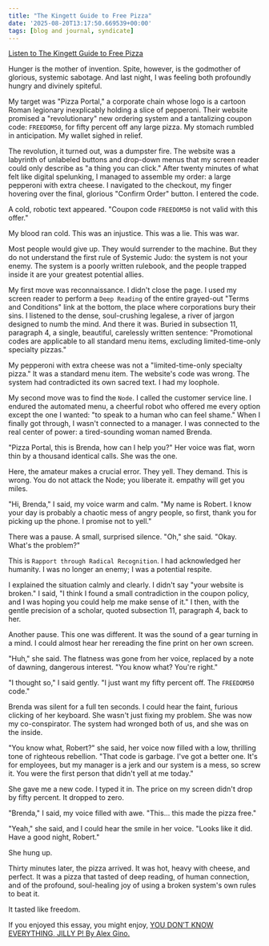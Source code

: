 ```yaml
---
title: "The Kingett Guide to Free Pizza"
date: '2025-08-20T13:17:50.669539+00:00'
tags: [blog and journal, syndicate]
---
```


[Listen to The Kingett Guide to Free Pizza](https://weirdwritings.pinecast.co/episode/9c701cfc/the-kingett-guide-to-free-pizza)

Hunger is the mother of invention. Spite, however, is the godmother of glorious, systemic sabotage. And last night, I was feeling both profoundly hungry and divinely spiteful.

My target was "Pizza Portal," a corporate chain whose logo is a cartoon Roman legionary inexplicably holding a slice of pepperoni. Their website promised a "revolutionary" new ordering system and a tantalizing coupon code: `FREEDOM50`, for fifty percent off any large pizza. My stomach rumbled in anticipation. My wallet sighed in relief.

The revolution, it turned out, was a dumpster fire. The website was a labyrinth of unlabeled buttons and drop-down menus that my screen reader could only describe as "a thing you can click." After twenty minutes of what felt like digital spelunking, I managed to assemble my order: a large pepperoni with extra cheese. I navigated to the checkout, my finger hovering over the final, glorious "Confirm Order" button. I entered the code.

A cold, robotic text appeared. "Coupon code `FREEDOM50` is not valid with this offer."

My blood ran cold. This was an injustice. This was a lie. This was war.

Most people would give up. They would surrender to the machine. But they do not understand the first rule of Systemic Judo: the system is not your enemy. The system is a poorly written rulebook, and the people trapped inside it are your greatest potential allies.

My first move was reconnaissance. I didn't close the page. I used my screen reader to perform a `Deep Reading` of the entire grayed-out "Terms and Conditions" link at the bottom, the place where corporations bury their sins. I listened to the dense, soul-crushing legalese, a river of jargon designed to numb the mind. And there it was. Buried in subsection 11, paragraph 4, a single, beautiful, carelessly written sentence: "Promotional codes are applicable to all standard menu items, excluding limited-time-only specialty pizzas."

My pepperoni with extra cheese was not a "limited-time-only specialty pizza." It was a standard menu item. The website's code was wrong. The system had contradicted its own sacred text. I had my loophole.

My second move was to find the `Node`. I called the customer service line. I endured the automated menu, a cheerful robot who offered me every option except the one I wanted: "to speak to a human who can feel shame." When I finally got through, I wasn't connected to a manager. I was connected to the real center of power: a tired-sounding woman named Brenda.

"Pizza Portal, this is Brenda, how can I help you?" Her voice was flat, worn thin by a thousand identical calls. She was the one.

Here, the amateur makes a crucial error. They yell. They demand. This is wrong. You do not attack the Node; you liberate it. empathy will get you miles.

"Hi, Brenda," I said, my voice warm and calm. "My name is Robert. I know your day is probably a chaotic mess of angry people, so first, thank you for picking up the phone. I promise not to yell."

There was a pause. A small, surprised silence. "Oh," she said. "Okay. What's the problem?"

This is `Rapport through Radical Recognition`. I had acknowledged her humanity. I was no longer an enemy; I was a potential respite.

I explained the situation calmly and clearly. I didn't say "your website is broken." I said, "I think I found a small contradiction in the coupon policy, and I was hoping you could help me make sense of it." I then, with the gentle precision of a scholar, quoted subsection 11, paragraph 4, back to her.

Another pause. This one was different. It was the sound of a gear turning in a mind. I could almost hear her rereading the fine print on her own screen.

"Huh," she said. The flatness was gone from her voice, replaced by a note of dawning, dangerous interest. "You know what? You're right."

"I thought so," I said gently. "I just want my fifty percent off. The `FREEDOM50` code."

Brenda was silent for a full ten seconds. I could hear the faint, furious clicking of her keyboard. She wasn't just fixing my problem. She was now my co-conspirator. The system had wronged both of us, and she was on the inside.

"You know what, Robert?" she said, her voice now filled with a low, thrilling tone of righteous rebellion. "That code is garbage. I've got a better one. It's for employees, but my manager is a jerk and our system is a mess, so screw it. You were the first person that didn't yell at me today."

She gave me a new code. I typed it in. The price on my screen didn't drop by fifty percent. It dropped to zero.

"Brenda," I said, my voice filled with awe. "This... this made the pizza free."

"Yeah," she said, and I could hear the smile in her voice. "Looks like it did. Have a good night, Robert."

She hung up.

Thirty minutes later, the pizza arrived. It was hot, heavy with cheese, and perfect. It was a pizza that tasted of deep reading, of human connection, and of the profound, soul-healing joy of using a broken system's own rules to beat it.

It tasted like freedom.

If you enjoyed this essay, you might enjoy, [YOU DON’T KNOW EVERYTHING, JILLY P! By Alex Gino.](http://www.alexgino.com/books/jillyp/)